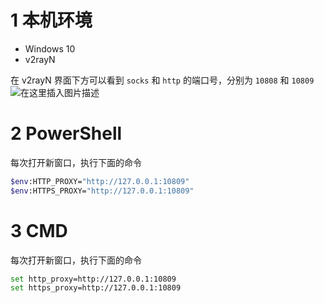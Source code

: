 ﻿# 1 本机环境

- Windows 10
- v2rayN

在 v2rayN 界面下方可以看到 `socks` 和 `http` 的端口号，分别为 `10808` 和 `10809`
![在这里插入图片描述](https://i-blog.csdnimg.cn/blog_migrate/32cf23078c5b57e42cc4790c3380f992.png)

# 2 PowerShell
每次打开新窗口，执行下面的命令
```bash
$env:HTTP_PROXY="http://127.0.0.1:10809"
$env:HTTPS_PROXY="http://127.0.0.1:10809"
```
# 3 CMD
每次打开新窗口，执行下面的命令
```bash
set http_proxy=http://127.0.0.1:10809
set https_proxy=http://127.0.0.1:10809
```





